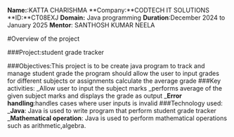 **Name:**:KATTA CHARISHMA
**Company:**CODTECH IT SOLUTIONS
**ID:**CT08EXJ
**Domain:** Java programming
**Duration**:December 2024 to January 2025
**Mentor**: SANTHOSH KUMAR NEELA


#Overview of the project

###Project:student grade tracker

###Objectives:This project is to be create java program to track and manage student grade the program should allow the user to input grades for different subjects or assignments calculate the average grade 
###Key activities:
_Allow user to input the subject marks
_performs average of the given subject marks and displays the grade as output
_**Error handling**:handles cases where user inputs is invalid
###Technology used:
_**Java**: Java is used to write program that perform student grade tracker
_**Mathematical operation**: Java is used to perform mathematical operations such as arithmetic,algebra.
